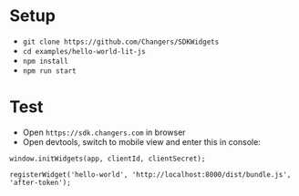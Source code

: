 # Setup
* `git clone https://github.com/Changers/SDKWidgets`
* `cd examples/hello-world-lit-js`
* `npm install`
* `npm run start`

# Test
* Open `https://sdk.changers.com` in browser
* Open devtools, switch to mobile view and enter this in console: 
```
window.initWidgets(app, clientId, clientSecret);

registerWidget('hello-world', 'http://localhost:8000/dist/bundle.js', 'after-token');
```